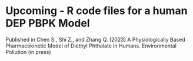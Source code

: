 # Upcoming - R code files for a human DEP PBPK Model
Published in Chen S., Shi Z., and Zhang Q. (2023) A Physiologically Based Pharmacokinetic Model of Diethyl Phthalate in Humans. Environmental Pollution (in press)
